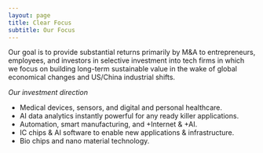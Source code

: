 ```yaml
---
layout: page
title: Clear Focus
subtitle: Our Focus
---
```


Our goal is to provide substantial returns primarily by M&A to entrepreneurs, employees, and investors in selective investment into tech firms in which we focus on building long-term sustainable value in the wake of global economical changes and US/China industrial shifts.

*Our investment direction*
- Medical devices, sensors, and digital and personal healthcare.
- AI data analytics instantly powerful for any ready killer applications.
- Automation, smart manufacturing, and +Internet & +AI.
- IC chips & AI software to enable new applications & infrastructure.
- Bio chips and nano material technology.

